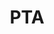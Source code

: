 ---
title: 'PTA'
photo: '/images/photoPta.png'
logo: '/images/newExperience.png'
textup: '学生服・ジャージ・Yシャツ・白衣のリサイクル販売を開催します。入場整理券は9時45分よりバザー会場前にて配布します。尚、柔道着の取扱いはございません。'
building: '中学棟'
floor: '4' 
location: '3-5　3-6'
categoly: '4'
url: ''
url2: ''
isUploaded: false
---